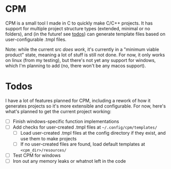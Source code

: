 # CPM
CPM is a small tool I made in C to quickly make C/C++ projects. It has support for multiple project
structure types (extended, minimal or no folders), and (in the future! see [todos](https://github.com/TimeCubed/cpm/blob/main/README.md#Todos)) can generate
template files based on user-configurable .tmpl files.

Note: while the current src *does work*, it's currently in a "minimum viable product" state, meaning
a lot of stuff is still not done. For now, it only works on linux (from my testing), but there's not
yet any support for windows, which I'm planning to add (no, there won't be any macos support).

# Todos
I have a lot of features planned for CPM, including a rework of how it generates projects so it's
more extensible and configurable. For now, here's what's planned to get the current project working:

- [ ] Finish windows-specific function implementations 
- [ ] Add checks for user-created .tmpl files at `~/.config/cpm/templates/` 
    - [ ] Load user-created .tmpl files at the config directory if they exist, and use them to make projects 
    - [ ] If no user-created files are found, load default templates at `<cpm_dir>/resources/` 
- [ ] Test CPM for windows 
- [ ] Iron out any memory leaks or whatnot left in the code 
